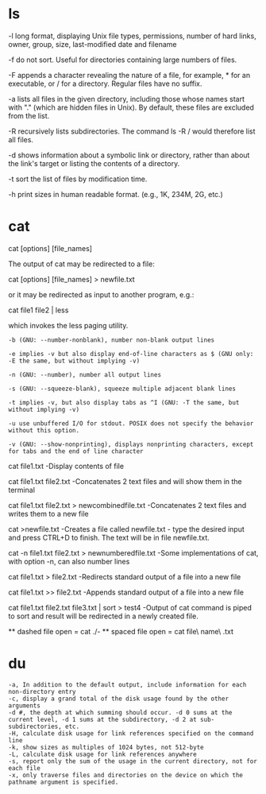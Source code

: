 # ls

-l long format, displaying Unix file types, permissions, number of hard links, owner, group, size, last-modified date and filename

-f do not sort. Useful for directories containing large numbers of files.

-F appends a character revealing the nature of a file, for example, * for an executable, or / for a directory. Regular files have no suffix.

-a lists all files in the given directory, including those whose names start with "." (which are hidden files in Unix). By default, these files are excluded from the list.

-R recursively lists subdirectories. The command ls -R / would therefore list all files.

-d shows information about a symbolic link or directory, rather than about the link's target or listing the contents of a directory.

-t sort the list of files by modification time.

-h print sizes in human readable format. (e.g., 1K, 234M, 2G, etc.) 

# cat
cat [options] [file_names]

The output of cat may be redirected to a file:

cat [options] [file_names] > newfile.txt

or it may be redirected as input to another program, e.g.:

cat file1 file2 | less

which invokes the less paging utility.


    -b (GNU: --number-nonblank), number non-blank output lines
    
    -e implies -v but also display end-of-line characters as $ (GNU only: -E the same, but without implying -v)
    
    -n (GNU: --number), number all output lines
    
    -s (GNU: --squeeze-blank), squeeze multiple adjacent blank lines
    
    -t implies -v, but also display tabs as ^I (GNU: -T the same, but without implying -v)
    
    -u use unbuffered I/O for stdout. POSIX does not specify the behavior without this option.
    
    -v (GNU: --show-nonprinting), displays nonprinting characters, except for tabs and the end of line character

cat file1.txt 	                                  -Display contents of file

cat file1.txt file2.txt 	                      -Concatenates 2 text files and will show them in the terminal

cat file1.txt file2.txt > newcombinedfile.txt     -Concatenates 2 text files and writes them to a new file

cat >newfile.txt 	                              -Creates a file called newfile.txt - type the desired input and press CTRL+D to finish. The text will be in file newfile.txt.

cat -n file1.txt file2.txt > newnumberedfile.txt  -Some implementations of cat, with option -n, can also number lines

cat file1.txt > file2.txt 	                      -Redirects standard output of a file into a new file

cat file1.txt >> file2.txt 	                      -Appends standard output of a file into a new file

cat file1.txt file2.txt file3.txt | sort > test4  -Output of cat command is piped to sort and result will be redirected in a newly created file.


** dashed file open = cat ./-
** spaced file open = cat file\ name\ .txt

# du

    -a, In addition to the default output, include information for each non-directory entry
    -c, display a grand total of the disk usage found by the other arguments
    -d #, the depth at which summing should occur. -d 0 sums at the current level, -d 1 sums at the subdirectory, -d 2 at sub-subdirectories, etc.
    -H, calculate disk usage for link references specified on the command line
    -k, show sizes as multiples of 1024 bytes, not 512-byte
    -L, calculate disk usage for link references anywhere
    -s, report only the sum of the usage in the current directory, not for each file
    -x, only traverse files and directories on the device on which the pathname argument is specified. 
